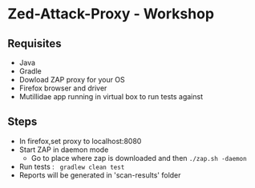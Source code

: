 # Zed-Attack-Proxy - Workshop

## Requisites
  - Java
  - Gradle
  - Dowload ZAP proxy for your OS
  - Firefox browser and driver
  - Mutillidae app running in virtual box to run tests against
 
 ## Steps
  - In firefox,set proxy to localhost:8080
  - Start ZAP in daemon mode 
      - Go to place where zap is downloaded and then  ```./zap.sh -daemon```
  - Run tests : ``` gradlew clean test```
  - Reports will be generated in 'scan-results' folder
